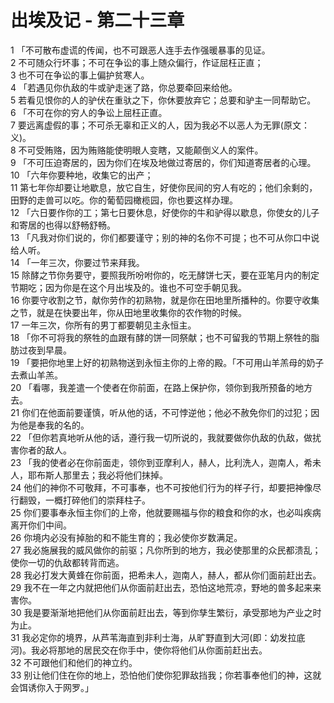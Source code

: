 # 出埃及记 - 第二十三章
  
 1 「不可散布虚谎的传闻，也不可跟恶人连手去作强暖暴事的见证。  
 2 不可随众行坏事；不可在争讼的事上随众偏行，作证屈枉正直；  
 3 也不可在争讼的事上偏护贫寒人。  
 4 「若遇见你仇敌的牛或驴走迷了路，你总要牵回来给他。  
 5 若看见恨你的人的驴伏在重驮之下，你休要放弃它；总要和驴主一同帮助它。  
 6 「不可在你的穷人的争讼上屈枉正直。  
 7 要远离虚假的事；不可杀无辜和正义的人，因为我必不以恶人为无罪(原文：义)。  
 8 不可受贿赂，因为贿赂能使明眼人变瞎，又能颠倒义人的案件。  
 9 「不可压迫寄居的，因为你们在埃及地做过寄居的，你们知道寄居者的心理。  
 10 「六年你要种地，收集它的出产；  
 11 第七年你却要让地歇息，放它自生，好使你民间的穷人有吃的；他们余剩的，田野的走兽可以吃。你的葡萄园橄榄园，你也要这样办理。  
 12 「六日要作你的工；第七日要休息，好使你的牛和驴得以歇息，你使女的儿子和寄居的也得以舒畅舒畅。  
 13 「凡我对你们说的，你们都要谨守；别的神的名你不可提；也不可从你口中说给人听。  
 14 「一年三次，你要过节来拜我。  
 15 除酵之节你务要守，要照我所吩咐你的，吃无酵饼七天，要在亚笔月内的制定节期吃；因为你是在这个月出埃及的。谁也不可空手朝见我。  
 16 你要守收割之节，献你劳作的初熟物，就是你在田地里所播种的。你要守收集之节，就是在快要出年，你从田地里收集你的农作物的时候。  
 17 一年三次，你所有的男丁都要朝见主永恒主。  
 18 「你不可将我的祭牲的血跟有酵的饼一同祭献；也不可留我的节期上祭牲的脂肪过夜到早晨。  
 19 「要把你地里上好的初熟物送到永恒主你的上帝的殿。「不可用山羊羔母的奶子去煮山羊羔。  
 20 「看哪，我差遣一个使者在你前面，在路上保护你，领你到我所预备的地方去。  
 21 你们在他面前要谨慎，听从他的话，不可悖逆他；他必不赦免你们的过犯；因为他是奉我的名的。  
 22 「但你若真地听从他的话，遵行我一切所说的，我就要做你仇敌的仇敌，做扰害你者的敌人。  
 23 「我的使者必在你前面走，领你到亚摩利人，赫人，比利洗人，迦南人，希未人，耶布斯人那里去；我必将他们抹掉。  
 24 他们的神你不可敬拜，不可事奉，也不可按他们行为的样子行，却要把神像尽行翻毁，一概打碎他们的崇拜柱子。  
 25 你们要事奉永恒主你们的上帝，他就要赐福与你的粮食和你的水，也必叫疾病离开你们中间。  
 26 你境内必没有掉胎的和不能生育的；我必使你岁数满足。  
 27 我必施展我的威风做你的前驱；凡你所到的地方，我必使那里的众民都溃乱；使你一切的仇敌都转背而逃。  
 28 我必打发大黄蜂在你前面，把希未人，迦南人，赫人，都从你们面前赶出去。  
 29 我不在一年之内就把他们从你面前赶出去，恐怕这地荒凉，野地的兽多起来来害你。  
 30 我是要渐渐地把他们从你面前赶出去，等到你孳生繁衍，承受那地为产业之时为止。  
 31 我必定你的境界，从芦苇海直到非利士海，从旷野直到大河(即：幼发拉底河)。我必将那地的居民交在你手中，使你将他们从你面前赶出去。  
 32 不可跟他们和他们的神立约。  
 33 别让他们住在你的地上，恐怕他们使你犯罪敌挡我；你若事奉他们的神，这就会饵诱你入于网罗。」